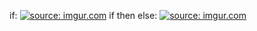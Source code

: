 if:
<a href="http://imgur.com/qoFqk1b"><img src="http://i.imgur.com/qoFqk1b.png" title="source: imgur.com" /></a>
if then else:
<a href="http://imgur.com/hhwx6qK"><img src="http://i.imgur.com/hhwx6qK.png" title="source: imgur.com" /></a>